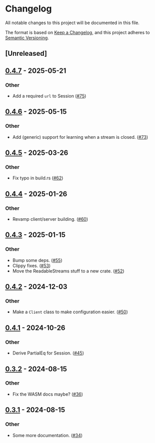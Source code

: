# Changelog
All notable changes to this project will be documented in this file.

The format is based on [Keep a Changelog](https://keepachangelog.com/en/1.0.0/),
and this project adheres to [Semantic Versioning](https://semver.org/spec/v2.0.0.html).

## [Unreleased]

## [0.4.7](https://github.com/kixelated/web-transport-rs/compare/web-transport-wasm-v0.4.6...web-transport-wasm-v0.4.7) - 2025-05-21

### Other

- Add a required `url` to Session ([#75](https://github.com/kixelated/web-transport-rs/pull/75))

## [0.4.6](https://github.com/kixelated/web-transport-rs/compare/web-transport-wasm-v0.4.5...web-transport-wasm-v0.4.6) - 2025-05-15

### Other

- Add (generic) support for learning when a stream is closed. ([#73](https://github.com/kixelated/web-transport-rs/pull/73))

## [0.4.5](https://github.com/kixelated/web-transport-rs/compare/web-transport-wasm-v0.4.4...web-transport-wasm-v0.4.5) - 2025-03-26

### Other

- Fix typo in build.rs ([#62](https://github.com/kixelated/web-transport-rs/pull/62))

## [0.4.4](https://github.com/kixelated/web-transport-rs/compare/web-transport-wasm-v0.4.3...web-transport-wasm-v0.4.4) - 2025-01-26

### Other

- Revamp client/server building. ([#60](https://github.com/kixelated/web-transport-rs/pull/60))

## [0.4.3](https://github.com/kixelated/web-transport-rs/compare/web-transport-wasm-v0.4.2...web-transport-wasm-v0.4.3) - 2025-01-15

### Other

- Bump some deps. ([#55](https://github.com/kixelated/web-transport-rs/pull/55))
- Clippy fixes. ([#53](https://github.com/kixelated/web-transport-rs/pull/53))
- Move the ReadableStreams stuff to a new crate. ([#52](https://github.com/kixelated/web-transport-rs/pull/52))

## [0.4.2](https://github.com/kixelated/web-transport-rs/compare/web-transport-wasm-v0.4.1...web-transport-wasm-v0.4.2) - 2024-12-03

### Other

- Make a `Client` class to make configuration easier. ([#50](https://github.com/kixelated/web-transport-rs/pull/50))

## [0.4.1](https://github.com/kixelated/web-transport-rs/compare/web-transport-wasm-v0.4.0...web-transport-wasm-v0.4.1) - 2024-10-26

### Other

- Derive PartialEq for Session. ([#45](https://github.com/kixelated/web-transport-rs/pull/45))

## [0.3.2](https://github.com/kixelated/web-transport-rs/compare/web-transport-wasm-v0.3.1...web-transport-wasm-v0.3.2) - 2024-08-15

### Other
- Fix the WASM docs maybe? ([#36](https://github.com/kixelated/web-transport-rs/pull/36))

## [0.3.1](https://github.com/kixelated/web-transport-rs/compare/web-transport-wasm-v0.3.0...web-transport-wasm-v0.3.1) - 2024-08-15

### Other
- Some more documentation. ([#34](https://github.com/kixelated/web-transport-rs/pull/34))
